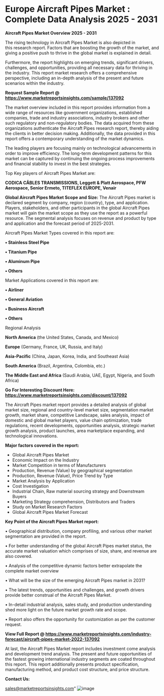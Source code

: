# Europe Aircraft Pipes Market : Complete Data Analysis 2025 - 2031

<Strong> Aircraft Pipes Market Overview 2025 - 2031</strong>

The rising technology in Aircraft Pipes Market is also depicted in this research report. Factors that are boosting the growth of the market, and giving a positive push to thrive in the global market is explained in detail.

Furthermore, the report highlights on emerging trends, significant drivers, challenges, and opportunities, providing all necessary data for thriving in the industry. This report market research offers a comprehensive perspective, including an in-depth analysis of the present and future scenarios within the industry.

<strong>Request Sample Report @ <a href=https://www.marketreportsinsights.com/sample/137092>https://www.marketreportsinsights.com/sample/137092</a></strong>

The market overview included in this report provides information from a wide range of resources like government organizations, established companies, trade and industry associations, industry brokers and other such regulatory and non-regulatory bodies. The data acquired from these organizations authenticate the Aircraft Pipes research report, thereby aiding the clients in better decision making. Additionally, the data provided in this report offers a contemporary understanding of the market dynamics.

The leading players are focusing mainly on technological advancements in order to improve efficiency. The long-term development patterns for this market can be captured by continuing the ongoing process improvements and financial stability to invest in the best strategies.

Top Key players of Aircraft Pipes Market are:

<strong>CODICA CÂBLES TRANSMISSIONS, Leggett & Platt Aerospace, PFW Aerospace, Senior Ermeto, TITEFLEX EUROPE, Venair</strong>

<strong><b>Global Aircraft Pipes Market Scope and Size:</b></strong>
The Aircraft Pipes market is declared segment by company, region (country), type, and application. Players, stakeholders, and other participants in the global Aircraft Pipes market will gain the market scope as they use the report as a powerful resource. The segmental analysis focuses on revenue and product by type and application and the forecast period of 2025-2031.

Aircraft Pipes Market Types covered in this report are:

<strong>• Stainless Steel Pipe

• Titanium Pipe

• Aluminum Pipe

• Others</strong>

Market Applications covered in this report are:

<strong>• Airliner

• General Aviation

• Business Aircraft

• Others</strong> 

Regional Analysis

<strong>North America</strong> (the United States, Canada, and Mexico)

<strong>Europe</strong> (Germany, France, UK, Russia, and Italy)

<strong>Asia-Pacific</strong> (China, Japan, Korea, India, and Southeast Asia)

<strong>South America</strong> (Brazil, Argentina, Colombia, etc.)

<strong>The Middle East and Africa</strong> (Saudi Arabia, UAE, Egypt, Nigeria, and South Africa)

<strong>Go For Interesting Discount Here: <a href=https://www.marketreportsinsights.com/discount/137092>https://www.marketreportsinsights.com/discount/137092</a></strong>

The Aircraft Pipes market report provides a detailed analysis of global market size, regional and country-level market size, segmentation market growth, market share, competitive Landscape, sales analysis, impact of domestic and global market players, value chain optimization, trade regulations, recent developments, opportunities analysis, strategic market growth analysis, product launches, area marketplace expanding, and technological innovations.

<strong><b>Major factors covered in the report:</b></strong>
<ul>
  <li>Global Aircraft Pipes Market </li>
  <li>Economic Impact on the Industry</li>
  <li>Market Competition in terms of Manufacturers</li>
  <li>Production, Revenue (Value) by geographical segmentation</li>
  <li>Production, Revenue (Value), Price Trend by Type</li>
  <li>Market Analysis by Application</li>
  <li>Cost Investigation</li>
  <li>Industrial Chain, Raw material sourcing strategy and Downstream Buyers</li>
  <li>Marketing Strategy comprehension, Distributors and Traders</li>
  <li>Study on Market Research Factors</li>
  <li>Global Aircraft Pipes Market Forecast</li>
</ul>

<strong><b>Key Point of the Aircraft Pipes Market report:</b></strong>

• Geographical distribution, company profiling, and various other market segmentation are provided in the report.

• For better understanding of the global Aircraft Pipes market status, the accurate market valuation which comprises of size, share, and revenue are also covered.

• Analysis of the competitive dynamic factors better extrapolate the complete market overview

• What will be the size of the emerging Aircraft Pipes market in 2031?

• The latest trends, opportunities and challenges, and growth drivers provide better construal of the Aircraft Pipes Market.

• In-detail industrial analysis, sales study, and production understanding shed more light on the future market growth rate and scope.

• Report also offers the opportunity for customization as per the customer request.

<strong><b>View Full Report @ <a href=https://www.marketreportsinsights.com/industry-forecast/aircraft-pipes-market-2022-137092>https://www.marketreportsinsights.com/industry-forecast/aircraft-pipes-market-2022-137092</a></b></strong>


At last, the Aircraft Pipes Market report includes investment come analysis and development trend analysis. The present and future opportunities of the fastest growing international industry segments are coated throughout this report. This report additionally presents product specification, manufacturing method, and product cost structure, and price structure.

<strong>Contact Us:</strong>

sales@marketreportsinsights.com"
![image](https://github.com/user-attachments/assets/49a2b4ee-9a45-468d-9cfe-424622c87015)
